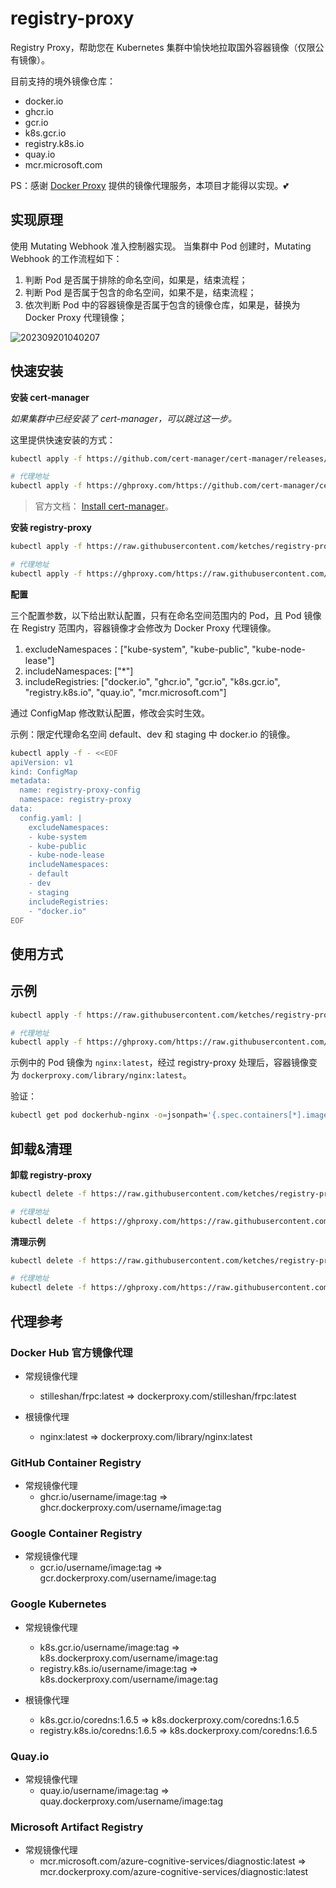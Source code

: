 # registry-proxy

Registry Proxy，帮助您在 Kubernetes 集群中愉快地拉取国外容器镜像（仅限公有镜像）。

目前支持的境外镜像仓库：

- docker.io
- ghcr.io
- gcr.io
- k8s.gcr.io
- registry.k8s.io
- quay.io
- mcr.microsoft.com

PS：感谢 [Docker Proxy](https://dockerproxy.com/) 提供的镜像代理服务，本项目才能得以实现。💕

## 实现原理

使用 Mutating Webhook 准入控制器实现。 当集群中 Pod 创建时，Mutating Webhook 的工作流程如下：

1. 判断 Pod 是否属于排除的命名空间，如果是，结束流程；
2. 判断 Pod 是否属于包含的命名空间，如果不是，结束流程；
3. 依次判断 Pod 中的容器镜像是否属于包含的镜像仓库，如果是，替换为 Docker Proxy 代理镜像；

![202309201040207](https://pding.oss-cn-hangzhou.aliyuncs.com/images/202309201040207.png)

## 快速安装

**安装 cert-manager**

*如果集群中已经安装了 cert-manager，可以跳过这一步。*

这里提供快速安装的方式：

```bash
kubectl apply -f https://github.com/cert-manager/cert-manager/releases/download/v1.13.0/cert-manager.yaml

# 代理地址
kubectl apply -f https://ghproxy.com/https://github.com/cert-manager/cert-manager/releases/download/v1.13.0/cert-manager.yaml
```

> 官方文档： [Install cert-manager](https://cert-manager.io/docs/installation/)。

**安装 registry-proxy**

```bash
kubectl apply -f https://raw.githubusercontent.com/ketches/registry-proxy/master/deploy/manifests.yaml

# 代理地址
kubectl apply -f https://ghproxy.com/https://raw.githubusercontent.com/ketches/registry-proxy/master/deploy/manifests.yaml
```

**配置**

三个配置参数，以下给出默认配置，只有在命名空间范围内的 Pod，且 Pod 镜像在 Registry 范围内，容器镜像才会修改为 Docker Proxy 代理镜像。

1. excludeNamespaces：["kube-system", "kube-public", "kube-node-lease"]
2. includeNamespaces: ["*"]
3. includeRegistries: ["docker.io", "ghcr.io", "gcr.io", "k8s.gcr.io", "registry.k8s.io", "quay.io", "mcr.microsoft.com"]

通过 ConfigMap 修改默认配置，修改会实时生效。

示例：限定代理命名空间 default、dev 和 staging 中 docker.io 的镜像。

```bash
kubectl apply -f - <<EOF
apiVersion: v1
kind: ConfigMap
metadata:
  name: registry-proxy-config
  namespace: registry-proxy
data:
  config.yaml: |
    excludeNamespaces:
    - kube-system
    - kube-public
    - kube-node-lease
    includeNamespaces:
    - default
    - dev
    - staging
    includeRegistries:
    - "docker.io"
EOF
```

## 使用方式

## 示例

```bash
kubectl apply -f https://raw.githubusercontent.com/ketches/registry-proxy/master/examples/dockerhub-nginx.yaml

# 代理地址
kubectl apply -f https://ghproxy.com/https://raw.githubusercontent.com/ketches/registry-proxy/master/examples/dockerhub-nginx.yaml
```

示例中的 Pod 镜像为 `nginx:latest`，经过 registry-proxy 处理后，容器镜像变为 `dockerproxy.com/library/nginx:latest`。

验证：

```bash
kubectl get pod dockerhub-nginx -o=jsonpath='{.spec.containers[*].image}'
```

## 卸载&清理

**卸载 registry-proxy**

```bash
kubectl delete -f https://raw.githubusercontent.com/ketches/registry-proxy/master/deploy/manifests.yaml

# 代理地址
kubectl delete -f https://ghproxy.com/https://raw.githubusercontent.com/ketches/registry-proxy/master/deploy/manifests.yaml
```

**清理示例**

```bash
kubectl delete -f https://raw.githubusercontent.com/ketches/registry-proxy/master/examples/dockerhub-nginx.yaml

# 代理地址
kubectl delete -f https://ghproxy.com/https://raw.githubusercontent.com/ketches/registry-proxy/master/examples/dockerhub-nginx.yaml
```

## 代理参考

### Docker Hub 官方镜像代理

- 常规镜像代理
  - stilleshan/frpc:latest => dockerproxy.com/stilleshan/frpc:latest

- 根镜像代理
  - nginx:latest => dockerproxy.com/library/nginx:latest

### GitHub Container Registry

- 常规镜像代理
  - ghcr.io/username/image:tag => ghcr.dockerproxy.com/username/image:tag

### Google Container Registry

- 常规镜像代理
  - gcr.io/username/image:tag => gcr.dockerproxy.com/username/image:tag

### Google Kubernetes

- 常规镜像代理
  - k8s.gcr.io/username/image:tag => k8s.dockerproxy.com/username/image:tag
  - registry.k8s.io/username/image:tag => k8s.dockerproxy.com/username/image:tag

- 根镜像代理
  - k8s.gcr.io/coredns:1.6.5 => k8s.dockerproxy.com/coredns:1.6.5
  - registry.k8s.io/coredns:1.6.5 => k8s.dockerproxy.com/coredns:1.6.5

### Quay.io

- 常规镜像代理
  - quay.io/username/image:tag => quay.dockerproxy.com/username/image:tag

### Microsoft Artifact Registry

- 常规镜像代理
  - mcr.microsoft.com/azure-cognitive-services/diagnostic:latest => mcr.dockerproxy.com/azure-cognitive-services/diagnostic:latest
